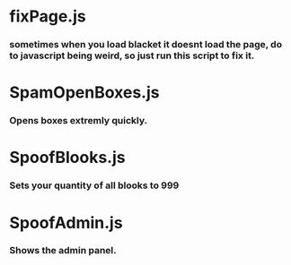 # fixPage.js
### sometimes when you load blacket it doesnt load the page, do to javascript being weird, so just run this script to fix it.
# SpamOpenBoxes.js
### Opens boxes extremly quickly.
# SpoofBlooks.js
### Sets your quantity of all blooks to 999
# SpoofAdmin.js
### Shows the admin panel.
